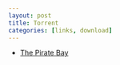 ```yaml
---
layout: post
title: Torrent
categories: [links, download]
---
```


- [The Pirate Bay](http://thepiratebay.se)
